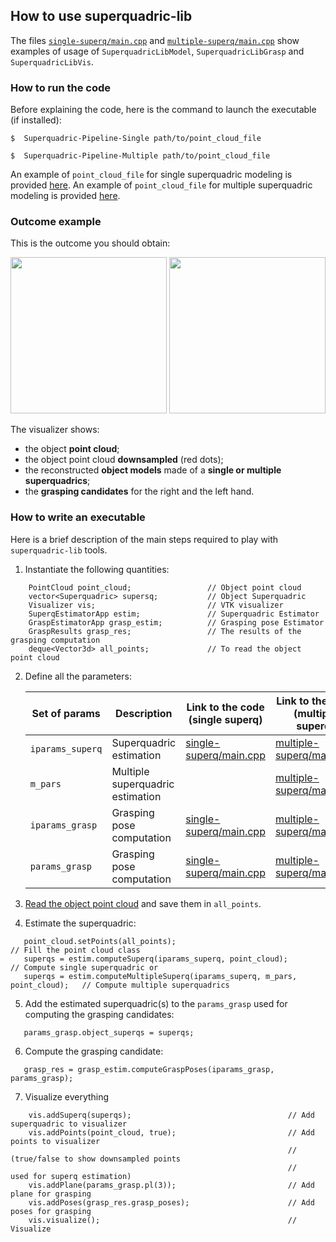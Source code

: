## How to use superquadric-lib
The files [`single-superq/main.cpp`](https://github.com/robotology/superquadric-lib/blob/master/src/SuperquadricPipeline/single-superq/main.cpp) and [`multiple-superq/main.cpp`](https://github.com/robotology/superquadric-lib/blob/master/src/SuperquadricPipeline/multiple-superq/main.cpp)
show examples of usage of `SuperquadricLibModel`, `SuperquadricLibGrasp` and `SuperquadricLibVis`.

### How to run the code
Before explaining the code, here is the command  to launch the executable (if installed):
```
$  Superquadric-Pipeline-Single path/to/point_cloud_file
```
```
$  Superquadric-Pipeline-Multiple path/to/point_cloud_file
```
An example of `point_cloud_file` for single superquadric modeling is provided [here](https://github.com/robotology/superquadric-lib/blob/master/misc/example-bottle).
An example of `point_cloud_file` for multiple superquadric modeling is provided [here](https://github.com/robotology/superquadric-lib/blob/master/misc/example-drill).


### Outcome example
This is the  outcome you should obtain:

<img src="https://github.com/robotology/superquadric-lib/blob/master/misc/example-bottle.png" width = "250">

<img src="https://github.com/robotology/superquadric-lib/blob/master/misc/example-drill.png" width = "250">


The visualizer shows:
- the object **point cloud**;
- the object point cloud **downsampled** (red dots);
- the reconstructed **object models** made of a **single or multiple superquadrics**;
- the **grasping candidates** for the right and the left hand.

### How to write an executable
Here is a brief description of the main steps required to play with `superquadric-lib` tools.

1. Instantiate the following quantities:
```
    PointCloud point_cloud;                 // Object point cloud
    vector<Superquadric> supersq;           // Object Superquadric
    Visualizer vis;                         // VTK visualizer
    SuperqEstimatorApp estim;               // Superquadric Estimator
    GraspEstimatorApp grasp_estim;          // Grasping pose Estimator
    GraspResults grasp_res;                 // The results of the grasping computation
    deque<Vector3d> all_points;             // To read the object point cloud
```
2. Define all the parameters:

    | Set of params | Description | Link to the code (single superq) | Link to the code (multiple superq) |
    | ------------- | ------------- |------------- |------------- |
    | `iparams_superq` | Superquadric estimation | [single-superq/main.cpp](https://github.com/robotology/superquadric-lib/blob/master/src/SuperquadricPipeline/main.cpp#L52) | [multiple-superq/main.cpp]() |
     | `m_pars` | Multiple superquadric estimation |  | [multiple-superq/main.cpp]() |
    |`iparams_grasp` | Grasping pose computation | [single-superq/main.cpp](https://github.com/robotology/superquadric-lib/blob/master/src/SuperquadricPipeline/main.cpp#L66)  |  [multiple-superq/main.cpp]()|
    | `params_grasp` | Grasping pose computation | [single-superq/main.cpp](https://github.com/robotology/superquadric-lib/blob/master/src/SuperquadricPipeline/main.cpp#L126)|[multiple-superq/main.cpp]()|

3. [Read the object point cloud](https://github.com/robotology/superquadric-lib/blob/master/src/SuperquadricPipeline/main.cpp#L79)
and save them in `all_points`.
4. Estimate the superquadric:
```
   point_cloud.setPoints(all_points);                                           // Fill the point cloud class  
   superqs = estim.computeSuperq(iparams_superq, point_cloud);                   // Compute single superquadric or
   superqs = estim.computeMultipleSuperq(iparams_superq, m_pars, point_cloud);   // Compute multiple superquadrics
```
5. Add the estimated superquadric(s) to the `params_grasp` used for computing the grasping candidates:
```
   params_grasp.object_superqs = superqs;
```
6. Compute the grasping candidate:
```
   grasp_res = grasp_estim.computeGraspPoses(iparams_grasp, params_grasp);
```
7. Visualize everything
```
    vis.addSuperq(superqs);                                   // Add superquadric to visualizer
    vis.addPoints(point_cloud, true);                         // Add points to visualizer
                                                              // (true/false to show downsampled points
                                                              //    used for superq estimation)
    vis.addPlane(params_grasp.pl(3));                         // Add plane for grasping
    vis.addPoses(grasp_res.grasp_poses);                      // Add poses for grasping
    vis.visualize();                                          // Visualize
```
